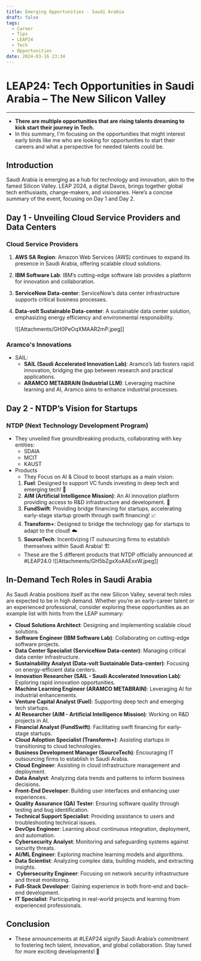 ```yaml
---
title: Emerging Opportunities - Saudi Arabia
draft: false
tags:   
  - Career
  - Tips
  - LEAP24
  - Tech
  - Opportunities
date: 2024-03-16 23:34
---
```


# LEAP24: Tech Opportunities in Saudi Arabia – The New Silicon Valley

---

- **There are multiple opportunities that are rising talents dreaming to kick start their journey in Tech.**
- In this summary, I'm focusing on the opportunities that might interest early birds like me who are looking for opportunities to start their careers and what a perspective for needed talents could be.

## Introduction

Saudi Arabia is emerging as a hub for technology and innovation, akin to the famed Silicon Valley. LEAP 2024, a digital Davos, brings together global tech enthusiasts, change-makers, and visionaries. Here’s a concise summary of the event, focusing on Day 1 and Day 2.

## Day 1 -  Unveiling Cloud Service Providers and Data Centers

### Cloud Service Providers

1. **AWS SA Region**: Amazon Web Services (AWS) continues to expand its presence in Saudi Arabia, offering scalable cloud solutions.
2. **IBM Software Lab**: IBM’s cutting-edge software lab provides a platform for innovation and collaboration.
3. **ServiceNow Data-center**: ServiceNow’s data center infrastructure supports critical business processes.
4. **Data-volt Sustainable Data-center**: A sustainable data center solution, emphasizing energy efficiency and environmental responsibility.

	![[Attachments/GH0PeOqXMAAR2mP.jpeg]]
### Aramco's Innovations

- SAIL:
  - **SAIL (Saudi Accelerated Innovation Lab)**: Aramco’s lab fosters rapid innovation, bridging the gap between research and practical applications.
  - **ARAMCO METABRAIN (Industrial LLM)**: Leveraging machine learning and AI, Aramco aims to enhance industrial processes.

## Day 2 - NTDP’s Vision for Startups

### NTDP (Next Technology Development Program)

- They unveiled five groundbreaking products, collaborating with key entities:
  - SDAIA
  - MCIT
  - KAUST
- Products
  - They Focus on AI & Cloud to boost startups as a main vision:
  1. **Fuel**: Designed to support VC funds investing in deep tech and emerging tech! 👏
  2. **AIM (Artificial Intelligence Mission)**: An AI innovation platform providing access to R&D infrastructure and development. 🦾
  3. **FundSwift**: Providing bridge financing for startups, accelerating early-stage startup growth through swift financing! 📈
  4. **Transform+**: Designed to bridge the technology gap for startups to adapt to the cloud! ☁️
  5. **SourceTech**: Incentivizing IT outsourcing firms to establish themselves within Saudi Arabia! 🏗️
  - These are the 5 different products that NTDP officially announced at #LEAP24.0
	  ![[Attachments/GH5bZgxXoAAExxW.jpeg]]

## In-Demand Tech Roles in Saudi Arabia

As Saudi Arabia positions itself as the new Silicon Valley, several tech roles are expected to be in high demand. Whether you’re an early-career talent or an experienced professional, consider exploring these opportunities as an example list with hints from the LEAP summary:

- **Cloud Solutions Architect**: Designing and implementing scalable cloud solutions.
- **Software Engineer (IBM Software Lab)**: Collaborating on cutting-edge software projects.
- **Data Center Specialist (ServiceNow Data-center)**: Managing critical data center infrastructure.
- **Sustainability Analyst (Data-volt Sustainable Data-center)**: Focusing on energy-efficient data centers.
- **Innovation Researcher (SAIL - Saudi Accelerated Innovation Lab)**: Exploring rapid innovation opportunities.
- **Machine Learning Engineer (ARAMCO METABRAIN)**: Leveraging AI for industrial enhancements.
- **Venture Capital Analyst (Fuel)**: Supporting deep tech and emerging tech startups.
- **AI Researcher (AIM - Artificial Intelligence Mission)**: Working on R&D projects in AI.
- **Financial Analyst (FundSwift)**: Facilitating swift financing for early-stage startups.
- **Cloud Adoption Specialist (Transform+)**: Assisting startups in transitioning to cloud technologies.
- **Business Development Manager (SourceTech)**: Encouraging IT outsourcing firms to establish in Saudi Arabia.
- **Cloud Engineer**: Assisting in cloud infrastructure management and deployment.
- **Data Analyst**: Analyzing data trends and patterns to inform business decisions.
- **Front-End Developer**: Building user interfaces and enhancing user experiences.
- **Quality Assurance (QA) Tester**: Ensuring software quality through testing and bug identification.
- **Technical Support Specialist**: Providing assistance to users and troubleshooting technical issues.
- **DevOps Engineer**: Learning about continuous integration, deployment, and automation.
- **Cybersecurity Analyst**: Monitoring and safeguarding systems against security threats.
- **AI/ML Engineer**: Exploring machine learning models and algorithms.
- **Data Scientist**: Analyzing complex data, building models, and extracting insights.
-  **Cybersecurity Engineer**: Focusing on network security infrastructure and threat monitoring.
- **Full-Stack Developer**: Gaining experience in both front-end and back-end development.
- **IT Specialist**: Participating in real-world projects and learning from experienced professionals.

## Conclusion

- These announcements at #LEAP24 signify Saudi Arabia’s commitment to fostering tech talent, innovation, and global collaboration. Stay tuned for more exciting developments! 🚀
